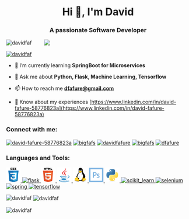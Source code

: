 
<h1 align="center">Hi 👋, I'm David</h1>
<h3 align="center">A passionate Software Developer</h3>
<image align="right" width= "400" src="https://giphy.com/embed/xUA7bdpLxQhsSQdyog" width="480" >

<p align="left"> <img src="https://komarev.com/ghpvc/?username=davidfaf&label=Profile%20views&color=0e75b6&style=flat" alt="davidfaf" /> </p>

<p align="left"> <a href="https://github.com/ryo-ma/github-profile-trophy"><img src="https://github-profile-trophy.vercel.app/?username=davidfaf" alt="davidfaf" /></a> </p>

- 🌱 I’m currently learning **SpringBoot for Microservices**

- 💬 Ask me about **Python, Flask, Machine Learning, Tensorflow**

- 📫 How to reach me **dfafure@gmail.com**

- 📄 Know about my experiences [https://www.linkedin.com/in/david-fafure-58776823a](https://www.linkedin.com/in/david-fafure-58776823a)

<h3 align="left">Connect with me:</h3>
<p align="left">
<a href="https://linkedin.com/in/david-fafure-58776823a" target="blank"><img align="center" src="https://raw.githubusercontent.com/rahuldkjain/github-profile-readme-generator/master/src/images/icons/Social/linked-in-alt.svg" alt="david-fafure-58776823a" height="30" width="40" /></a>
<a href="https://stackoverflow.com/users/bigfafs" target="blank"><img align="center" src="https://raw.githubusercontent.com/rahuldkjain/github-profile-readme-generator/master/src/images/icons/Social/stack-overflow.svg" alt="bigfafs" height="30" width="40" /></a>
<a href="https://kaggle.com/davidfafure" target="blank"><img align="center" src="https://raw.githubusercontent.com/rahuldkjain/github-profile-readme-generator/master/src/images/icons/Social/kaggle.svg" alt="davidfafure" height="30" width="40" /></a>
<a href="https://instagram.com/bigfafs" target="blank"><img align="center" src="https://raw.githubusercontent.com/rahuldkjain/github-profile-readme-generator/master/src/images/icons/Social/instagram.svg" alt="bigfafs" height="30" width="40" /></a>
<a href="https://www.hackerrank.com/dfafure" target="blank"><img align="center" src="https://raw.githubusercontent.com/rahuldkjain/github-profile-readme-generator/master/src/images/icons/Social/hackerrank.svg" alt="dfafure" height="30" width="40" /></a>
</p>

<h3 align="left">Languages and Tools:</h3>
<p align="left"> <a href="https://www.w3schools.com/css/" target="_blank" rel="noreferrer"> <img src="https://raw.githubusercontent.com/devicons/devicon/master/icons/css3/css3-original-wordmark.svg" alt="css3" width="40" height="40"/> </a> <a href="https://flask.palletsprojects.com/" target="_blank" rel="noreferrer"> <img src="https://www.vectorlogo.zone/logos/pocoo_flask/pocoo_flask-icon.svg" alt="flask" width="40" height="40"/> </a> <a href="https://www.w3.org/html/" target="_blank" rel="noreferrer"> <img src="https://raw.githubusercontent.com/devicons/devicon/master/icons/html5/html5-original-wordmark.svg" alt="html5" width="40" height="40"/> </a> <a href="https://www.java.com" target="_blank" rel="noreferrer"> <img src="https://raw.githubusercontent.com/devicons/devicon/master/icons/java/java-original.svg" alt="java" width="40" height="40"/> </a> <a href="https://www.linux.org/" target="_blank" rel="noreferrer"> <img src="https://raw.githubusercontent.com/devicons/devicon/master/icons/linux/linux-original.svg" alt="linux" width="40" height="40"/> </a> <a href="https://www.photoshop.com/en" target="_blank" rel="noreferrer"> <img src="https://raw.githubusercontent.com/devicons/devicon/master/icons/photoshop/photoshop-line.svg" alt="photoshop" width="40" height="40"/> </a> <a href="https://www.python.org" target="_blank" rel="noreferrer"> <img src="https://raw.githubusercontent.com/devicons/devicon/master/icons/python/python-original.svg" alt="python" width="40" height="40"/> </a> <a href="https://scikit-learn.org/" target="_blank" rel="noreferrer"> <img src="https://upload.wikimedia.org/wikipedia/commons/0/05/Scikit_learn_logo_small.svg" alt="scikit_learn" width="40" height="40"/> </a> <a href="https://www.selenium.dev" target="_blank" rel="noreferrer"> <img src="https://raw.githubusercontent.com/detain/svg-logos/780f25886640cef088af994181646db2f6b1a3f8/svg/selenium-logo.svg" alt="selenium" width="40" height="40"/> </a> <a href="https://spring.io/" target="_blank" rel="noreferrer"> <img src="https://www.vectorlogo.zone/logos/springio/springio-icon.svg" alt="spring" width="40" height="40"/> </a> <a href="https://www.tensorflow.org" target="_blank" rel="noreferrer"> <img src="https://www.vectorlogo.zone/logos/tensorflow/tensorflow-icon.svg" alt="tensorflow" width="40" height="40"/> </a> </p>

<p><img align="left" src="https://github-readme-stats.vercel.app/api/top-langs?username=davidfaf&show_icons=true&locale=en&layout=compact" alt="davidfaf" /></p>

<p>&nbsp;<img align="center" src="https://github-readme-stats.vercel.app/api?username=davidfaf&show_icons=true&locale=en" alt="davidfaf" /></p>

<p><img align="center" src="https://github-readme-streak-stats.herokuapp.com/?user=davidfaf&" alt="davidfaf" /></p>


